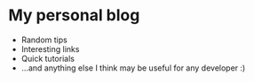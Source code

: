 # My personal blog

- Random tips
- Interesting links
- Quick tutorials
- ...and anything else I think may be useful for any developer :)


